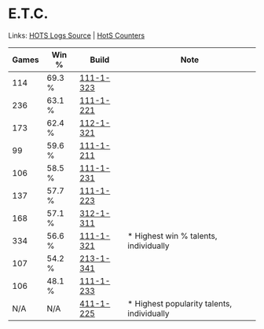 # E.T.C.

Links: [HOTS Logs Source](https://www.hotslogs.com/Sitewide/HeroDetails?Hero=E.T.C.) | [HotS Counters](http://hotscounters.com/#/hero/E.T.C.)

Games  | Win %  | Build     | Note
-----  | -----  | -----     | ----
114    | 69.3 % | [111-1-323](http://www.heroesfire.com/hots/talent-calculator/elite-tauren-chieftain#gOkR) | 
236    | 63.1 % | [111-1-221](http://www.heroesfire.com/hots/talent-calculator/elite-tauren-chieftain#gOir) | 
173    | 62.4 % | [112-1-321](http://www.heroesfire.com/hots/talent-calculator/elite-tauren-chieftain#gRAf) | 
99     | 59.6 % | [111-1-211](http://www.heroesfire.com/hots/talent-calculator/elite-tauren-chieftain#gOih) | 
106    | 58.5 % | [111-1-231](http://www.heroesfire.com/hots/talent-calculator/elite-tauren-chieftain#gOi_) | 
137    | 57.7 % | [111-1-223](http://www.heroesfire.com/hots/talent-calculator/elite-tauren-chieftain#gOit) | 
168    | 57.1 % | [312-1-311](http://www.heroesfire.com/hots/talent-calculator/elite-tauren-chieftain#o3SV) | 
334    | 56.6 % | [111-1-321](http://www.heroesfire.com/hots/talent-calculator/elite-tauren-chieftain#gOkP) | * Highest win % talents, individually
107    | 54.2 % | [213-1-341](http://www.heroesfire.com/hots/talent-calculator/elite-tauren-chieftain#kHmD) | 
106    | 48.1 % | [111-1-233](http://www.heroesfire.com/hots/talent-calculator/elite-tauren-chieftain#gOj1) | 
N/A    | N/A    | [411-1-225](http://www.heroesfire.com/hots/talent-calculator/elite-tauren-chieftain#rr7v) | * Highest popularity talents, individually
